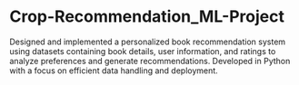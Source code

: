 # Crop-Recommendation_ML-Project

Designed and implemented a personalized book recommendation system using datasets containing book details,
user information, and ratings to analyze preferences and generate recommendations. Developed in Python with
a focus on efficient data handling and deployment.
